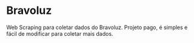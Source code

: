 # Bravoluz
Web Scraping para coletar dados do Bravoluz. Projeto pago, é simples e fácil de modificar para coletar mais dados.
